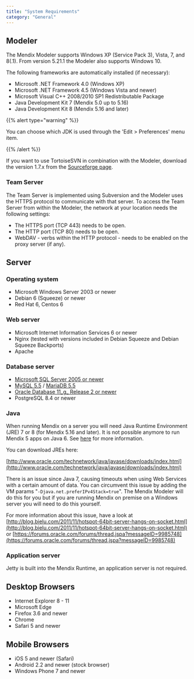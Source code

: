 ```yaml
---
title: "System Requirements"
category: "General"
---
```



## Modeler

The Mendix Modeler supports Windows XP (Service Pack 3), Vista, 7, and 8(.1). From version 5.21.1 the Modeler also supports Windows 10.

The following frameworks are automatically installed (if necessary):

*   Microsoft .NET Framework 4.0 (Windows XP)
*   Microsoft .NET Framework 4.5 (Windows Vista and newer)
*   Microsoft Visual C++ 2008/2010 SP1 Redistributable Package
*   Java Development Kit 7 (Mendix 5.0 up to 5.16)
*   Java Development Kit 8 (Mendix 5.16 and later)

{{% alert type="warning" %}}

You can choose which JDK is used through the 'Edit > Preferences' menu item.

{{% /alert %}}

If you want to use TortoiseSVN in combination with the Modeler, download the version 1.7.x from the [Sourceforge page](http://sourceforge.net/projects/tortoisesvn/files/?source=navbar).

### Team Server

The Team Server is implemented using Subversion and the Modeler uses the HTTPS protocol to communicate with that server. To access the Team Server from within the Modeler, the network at your location needs the following settings:

*   The HTTPS port (TCP 443) needs to be open.
*   The HTTP port (TCP 80) needs to be open.
*   WebDAV - verbs within the HTTP protocol - needs to be enabled on the proxy server (if any).

## Server

### Operating system

*   Microsoft Windows Server 2003 or newer
*   Debian 6 (Squeeze) or newer
*   Red Hat 6, Centos 6

### Web server

*   Microsoft Internet Information Services 6 or newer
*   Nginx (tested with versions included in Debian Squeeze and Debian Squeeze Backports)
*   Apache

### Database server

*   [Microsoft SQL Server 2005 or newer](/deployment/on-premises/mendix-on-windows-microsoft-sql-server)
*   [MySQL 5.5](mysql) / [MariaDB 5.5](mysql)
*   [Oracle Database 11_g_ Release 2 or newer](oracle)
*   PostgreSQL 8.4 or newer

### Java

When running Mendix on a server you will need Java Runtime Environment (JRE) 7 or 8 (for Mendix 5.16 and later). It is not possible anymore to run Mendix 5 apps on Java 6\. See [here](moving-from-4-to-5) for more information.

You can download JREs here:

[http://www.oracle.com/technetwork/java/javase/downloads/index.html](http://www.oracle.com/technetwork/java/javase/downloads/index.html)

There is an issue since Java 7, causing timeouts when using Web Services with a certain amount of data. You can circumvent this issue by adding the VM params "`-Djava.net.preferIPv4Stack=true`". The Mendix Modeler will do this for you but if you are running Mendix on premise on a Windows server you will need to do this yourself.

For more information about this issue, have a look at [http://blog.bielu.com/2011/11/hotspot-64bit-server-hangs-on-socket.html](http://blog.bielu.com/2011/11/hotspot-64bit-server-hangs-on-socket.html) or [https://forums.oracle.com/forums/thread.jspa?messageID=9985748](https://forums.oracle.com/forums/thread.jspa?messageID=9985748)

### Application server

Jetty is built into the Mendix Runtime, an application server is not required.

## Desktop Browsers

*   Internet Explorer 8 - 11
*   Microsoft Edge
*   Firefox 3.6 and newer
*   Chrome
*   Safari 5 and newer

## Mobile Browsers

*   iOS 5 and newer (Safari)
*   Android 2.2 and newer (stock browser)
*   Windows Phone 7 and newer
